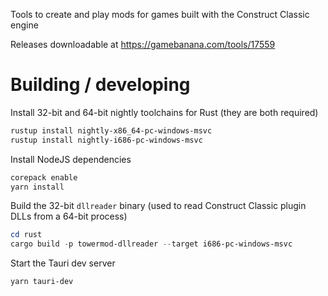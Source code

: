 Tools to create and play mods for games built with the Construct Classic engine

Releases downloadable at https://gamebanana.com/tools/17559

# Building / developing

Install 32-bit and 64-bit nightly toolchains for Rust (they are both required)
```powershell
rustup install nightly-x86_64-pc-windows-msvc
rustup install nightly-i686-pc-windows-msvc
```

Install NodeJS dependencies
```powershell
corepack enable
yarn install
```

Build the 32-bit `dllreader` binary (used to read Construct Classic plugin DLLs from a 64-bit process)
```powershell
cd rust
cargo build -p towermod-dllreader --target i686-pc-windows-msvc
```

Start the Tauri dev server
```powershell
yarn tauri-dev
```
